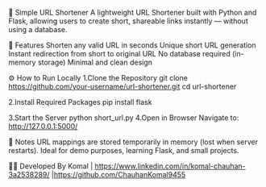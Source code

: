 🔗 Simple URL Shortener
A lightweight URL Shortener built with Python and Flask, allowing users to create short, shareable links instantly — without using a database.


🚀 Features
Shorten any valid URL in seconds
Unique short URL generation
Instant redirection from short to original URL
No database required (in-memory storage)
Minimal and clean design


⚙️ How to Run Locally
1.Clone the Repository
    git clone https://github.com/your-username/url-shortener.git
    cd url-shortener
    
2.Install Required Packages
    pip install flask
    
3.Start the Server
    python short_url.py
4.Open in Browser Navigate to: http://127.0.0.1:5000/


📌 Notes
URL mappings are stored temporarily in memory (lost when server restarts).
Ideal for demo purposes, learning Flask, and small projects.


👨‍💻 Developed By
Komal | https://www.linkedin.com/in/komal-chauhan-3a2538289/ |https://github.com/ChauhanKomal9455
